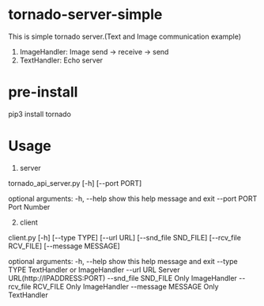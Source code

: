 # tornado-server-simple
This is simple tornado server.(Text and Image communication example)
 1. ImageHandler: Image send -> receive -> send 
 2. TextHandler: Echo server

# pre-install
pip3 install tornado

# Usage
 1. server
 
tornado_api_server.py [-h] [--port PORT]

optional arguments:
  -h, --help   show this help message and exit
  --port PORT  Port Number

 2. client
 
client.py [-h] [--type TYPE] [--url URL] [--snd_file SND_FILE]
                 [--rcv_file RCV_FILE] [--message MESSAGE]

optional arguments:
  -h, --help           show this help message and exit
  --type TYPE          TextHandler or ImageHandler
  --url URL            Server URL(http://IPADDRESS:PORT)
  --snd_file SND_FILE  Only ImageHandler
  --rcv_file RCV_FILE  Only ImageHandler
  --message MESSAGE    Only TextHandler

